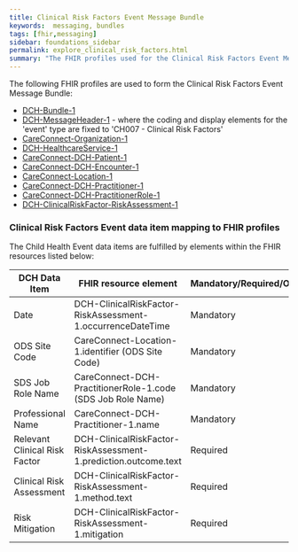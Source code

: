 ```yaml
---
title: Clinical Risk Factors Event Message Bundle
keywords:  messaging, bundles
tags: [fhir,messaging]
sidebar: foundations_sidebar
permalink: explore_clinical_risk_factors.html
summary: "The FHIR profiles used for the Clinical Risk Factors Event Message Bundle"
---
```


The following FHIR profiles are used to form the Clinical Risk Factors Event Message Bundle:

- [DCH-Bundle-1](https://fhir.nhs.uk/STU3/StructureDefinition/DCH-Bundle-1)
- [DCH-MessageHeader-1](https://fhir.nhs.uk/STU3/StructureDefinition/DCH-MessageHeader-1) - where the coding and display elements for the 'event' type are fixed to 'CH007 - Clinical Risk Factors'
- [CareConnect-Organization-1](https://fhir.hl7.org.uk/STU3/StructureDefinition/CareConnect-Organization-1)
- [DCH-HealthcareService-1](https://fhir.nhs.uk/STU3/StructureDefinition/DCH-HealthcareService-1)
- [CareConnect-DCH-Patient-1](https://fhir.nhs.uk/STU3/StructureDefinition/CareConnect-DCH-Patient-1)
- [CareConnect-DCH-Encounter-1](https://fhir.nhs.uk/STU3/StructureDefinition/CareConnect-DCH-Encounter-1)
- [CareConnect-Location-1](https://fhir.hl7.org.uk/STU3/StructureDefinition/CareConnect-Location-1)
- [CareConnect-DCH-Practitioner-1](https://fhir.nhs.uk/STU3/StructureDefinition/CareConnect-DCH-Practitioner-1)
- [CareConnect-DCH-PractitionerRole-1](https://fhir.nhs.uk/STU3/StructureDefinition/CareConnect-DCH-PractitionerRole-1)
- [DCH-ClinicalRiskFactor-RiskAssessment-1](https://fhir.nhs.uk/STU3/StructureDefinition/DCH-ClinicalRiskFactor-RiskAssessment-1)

### Clinical Risk Factors Event data item mapping to FHIR profiles ###

The Child Health Event data items are fulfilled by elements within the FHIR resources listed below:

| DCH Data Item          | FHIR resource element                                                 | Mandatory/Required/Optional |
|------------------------|-----------------------------------------------------------------------|-----------------------------|
| Date                   | DCH-ClinicalRiskFactor-RiskAssessment-1.occurrenceDateTime                                            | Mandatory                   |
| ODS Site   Code        | CareConnect-Location-1.identifier (ODS Site Code)                 | Mandatory                   |
| SDS Job   Role Name    | CareConnect-DCH-PractitionerRole-1.code (SDS Job Role Name) | Mandatory                   |
| Professional   Name    | CareConnect-DCH-Practitioner-1.name                                   | Mandatory                   |
| Relevant Clinical Risk Factor | DCH-ClinicalRiskFactor-RiskAssessment-1.prediction.outcome.text                             | Required                   |
| Clinical Risk Assessment      | DCH-ClinicalRiskFactor-RiskAssessment-1.method.text                                           | Required                 |
| Risk Mitigation      | DCH-ClinicalRiskFactor-RiskAssessment-1.mitigation                                       | Required                  |